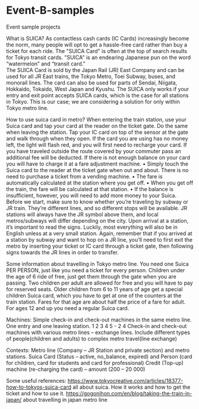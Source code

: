 # Event-B-samples
Event sample projects


What is SUICA?
As contactless cash cards (IC Cards) increasingly become the norm, many people will opt to get a hassle-free card rather than buy a ticket for each ride. The "SUICA Card" is often at the top of search results for Tokyo transit cards. "SUICA" is an endearing Japanese pun on the word “watermelon” and “transit card.”  
The SUICA Card is sold by the Japan Rail (JR) East Company and can be used for all JR East trains, the Tokyo Metro, Toei Subway, buses, and monorail lines. The card can also be used for parts of Sendai, Niigata, Hokkaido, Tokaido, West Japan and Kyushu. The SUICA only works if your entry and exit point accepts SUICA cards, which is the case for all stations in Tokyo. This is our case; we are considering a solution for only within Tokyo metro line. 


How to use suica card in metro? 
When entering the train station, use your Suica card and tap your card at the reader on the ticket gate. Do the same when leaving the station. Tap your IC card on top of the sensor at the gate and walk through when they open. If the card you are using has no money left, the light will flash red, and you will first need to recharge your card. If you have traveled outside the route covered by your commuter pass an additional fee will be deducted. If there is not enough balance on your card you will have to charge it at a fare adjustment machine.
•	Simply touch the Suica card to the reader at the ticket gate when out and about. There is no need to purchase a ticket from a vending machine. 
•	The fare is automatically calculated at the station where you get off. 
•	When you get off the train, the fare will be calculated at that station. 
•	If the balance is insufficient, however, you will need to add more money to your Suica.
Before we start, make sure to know whether you’re traveling by subway or JR train. They’re different lines, and so different stops will be available. JR stations will always have the JR symbol above them, and local metros/subways will differ depending on the city. Upon arrival at a station, it’s important to read the signs. Luckily, most everything will also be in English unless at a very small station. Again, remember that if you arrived at a station by subway and want to hop on a JR line, you’ll need to first exit the metro by inserting your ticket or IC card through a ticket gate, then following signs towards the JR lines in order to transfer.

Some information about travelling in Tokyo metro line.
You need one Suica PER PERSON, just like you need a ticket for every person. Children under the age of 6 ride of free, just get them through the gate when you are passing. Two children per adult are allowed for free and you will have to pay for reserved seats. Older children from 6 to 11 years of age get a special children Suica card, which you have to get at one of the counters at the train station. Fares for that age are about half the price of a fare for adult. For ages 12 and up you need a regular Suica card. 

Machines:
Simple check-in and check-out machines in the same metro line. One entry and one leaving station.  1 2 3 4 5 -  2 4
Check-in and check-out machines with various metro lines – exchange lines. 
Include different types of people(children and adults) to complex metro travel(line exchange)



Contexts:
Metro line (Company – JR Station and private section) and metro stations. 
Suica Card (Status – active, no_balance, expired) and Person (card for children, card for students and card for professional)
Credit (Top-up) machine (re-charging the card) – amount (200 – 20 000)

Some useful references:
https://www.tokyocreative.com/articles/18377-how-to-tokyos-suica-card 
all about suica. How it works and how to get the ticket and how to use it.
https://gogonihon.com/en/blog/taking-the-train-in-japan/ 
about travelling in japan metro line
